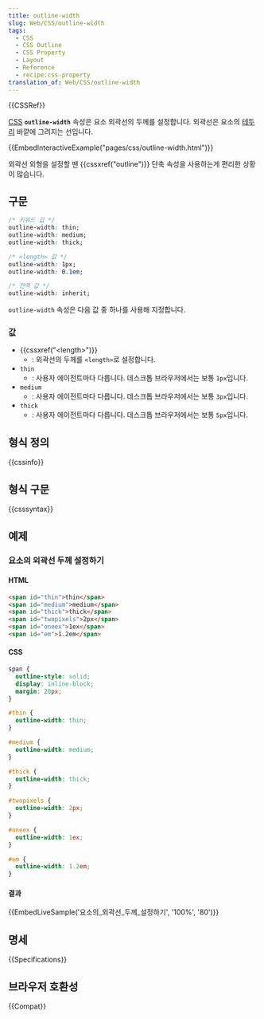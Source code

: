 ```yaml
---
title: outline-width
slug: Web/CSS/outline-width
tags:
  - CSS
  - CSS Outline
  - CSS Property
  - Layout
  - Reference
  - recipe:css-property
translation_of: Web/CSS/outline-width
---
```

{{CSSRef}}

[CSS](/ko/docs/Web/CSS) **`outline-width`** 속성은 요소 외곽선의 두께를 설정합니다. 외곽선은 요소의 [테두리](/ko/docs/Web/CSS/border) 바깥에 그려지는 선입니다.

{{EmbedInteractiveExample("pages/css/outline-width.html")}}

외곽선 외형을 설정할 땐 {{cssxref("outline")}} 단축 속성을 사용하는게 편리한 상황이 많습니다.

## 구문

```css
/* 키워드 값 */
outline-width: thin;
outline-width: medium;
outline-width: thick;

/* <length> 값 */
outline-width: 1px;
outline-width: 0.1em;

/* 전역 값 */
outline-width: inherit;
```

`outline-width` 속성은 다음 값 중 하나를 사용해 지정합니다.

### 값

- {{cssxref("&lt;length&gt;")}}
  - : 외곽선의 두께를 `<length>`로 설정합니다.
- `thin`
  - : 사용자 에이전트마다 다릅니다. 데스크톱 브라우저에서는 보통 `1px`입니다.
- `medium`
  - : 사용자 에이전트마다 다릅니다. 데스크톱 브라우저에서는 보통 `3px`입니다.
- `thick`
  - : 사용자 에이전트마다 다릅니다. 데스크톱 브라우저에서는 보통 `5px`입니다.

## 형식 정의

{{cssinfo}}

## 형식 구문

{{csssyntax}}

## 예제

### 요소의 외곽선 두께 설정하기

#### HTML

```html
<span id="thin">thin</span>
<span id="medium">medium</span>
<span id="thick">thick</span>
<span id="twopixels">2px</span>
<span id="oneex">1ex</span>
<span id="em">1.2em</span>
```

#### CSS

```css
span {
  outline-style: solid;
  display: inline-block;
  margin: 20px;
}

#thin {
  outline-width: thin;
}

#medium {
  outline-width: medium;
}

#thick {
  outline-width: thick;
}

#twopixels {
  outline-width: 2px;
}

#oneex {
  outline-width: 1ex;
}

#em {
  outline-width: 1.2em;
}
```

#### 결과

{{EmbedLiveSample('요소의_외곽선_두께_설정하기', '100%', '80')}}

## 명세

{{Specifications}}

## 브라우저 호환성

{{Compat}}
